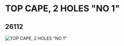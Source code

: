 # TOP CAPE, 2 HOLES "NO 1"
## 26112
![TOP CAPE, 2 HOLES "NO 1"](https://lc-www-live-s.legocdn.com/media/bricks/5/2/6145526.jpg)